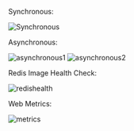 Synchronous:

![Synchronous](https://github.com/user-attachments/assets/d77e3510-7c25-4101-bc1e-81b2ada15948)

Asynchronous:

![asynchronous1](https://github.com/user-attachments/assets/5fc92baa-d78a-4bd0-b9c1-9dba93ca2e7a)
![asynchronous2](https://github.com/user-attachments/assets/57aa10f2-011c-4a0c-a574-77f7750c7d7b)

Redis Image Health Check:

![redishealth](https://github.com/user-attachments/assets/88c68df5-379d-46f1-aa5e-c1a6a5e17d89)

Web Metrics:

![metrics](https://github.com/user-attachments/assets/8c5b69a7-0c1e-4d08-bd05-444bf8e98b7e)

